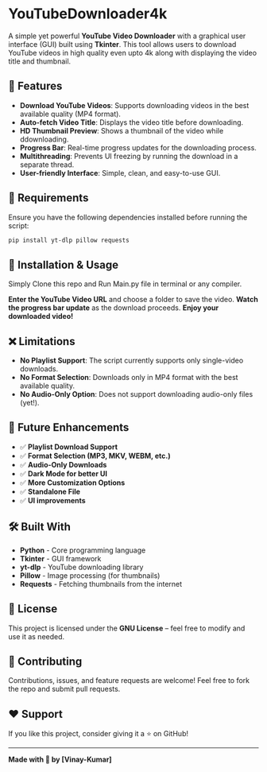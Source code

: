 # YouTubeDownloader4k

A simple yet powerful **YouTube Video Downloader** with a graphical user interface (GUI) built using **Tkinter**. This tool allows users to download YouTube videos in high quality even upto 4k along with displaying the video title and thumbnail.

## 🚀 Features

- **Download YouTube Videos**: Supports downloading videos in the best available quality (MP4 format).
- **Auto-fetch Video Title**: Displays the video title before downloading.
- **HD Thumbnail Preview**: Shows a thumbnail of the video while ddownloading.
- **Progress Bar**: Real-time progress updates for the downloading process.
- **Multithreading**: Prevents UI freezing by running the download in a separate thread.
- **User-friendly Interface**: Simple, clean, and easy-to-use GUI.

## 📌 Requirements

Ensure you have the following dependencies installed before running the script:

```bash
pip install yt-dlp pillow requests
```

## 🔧 Installation & Usage
  Simply Clone this repo and Run Main.py file in terminal or any compiler.


 **Enter the YouTube Video URL** and choose a folder to save the video.
 **Watch the progress bar update** as the download proceeds.
 **Enjoy your downloaded video!**

## ❌ Limitations

- **No Playlist Support**: The script currently supports only single-video downloads.
- **No Format Selection**: Downloads only in MP4 format with the best available quality.
- **No Audio-Only Option**: Does not support downloading audio-only files (yet!).

## 🔮 Future Enhancements

- ✅ **Playlist Download Support**
- ✅ **Format Selection (MP3, MKV, WEBM, etc.)**
- ✅ **Audio-Only Downloads**
- ✅ **Dark Mode for better UI**
- ✅ **More Customization Options**
- ✅ **Standalone File**
- ✅ **UI improvements**

## 🛠 Built With

- **Python** - Core programming language
- **Tkinter** - GUI framework
- **yt-dlp** - YouTube downloading library
- **Pillow** - Image processing (for thumbnails)
- **Requests** - Fetching thumbnails from the internet

## 📜 License

This project is licensed under the **GNU License** – feel free to modify and use it as needed.

## 🤝 Contributing

Contributions, issues, and feature requests are welcome! Feel free to fork the repo and submit pull requests.

## ❤️ Support

If you like this project, consider giving it a ⭐ on GitHub!

---

**Made with 💙 by [Vinay-Kumar]**

